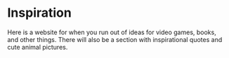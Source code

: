 # Inspiration
Here is a website for when you run out of ideas for video games, books, and other things. There will also be a section with inspirational quotes and cute animal pictures.

